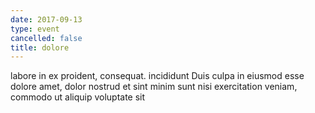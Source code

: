 ```yaml
---
date: 2017-09-13
type: event
cancelled: false
title: dolore
---
```

labore in ex proident, consequat. incididunt Duis culpa in eiusmod esse dolore amet, dolor nostrud et sint minim sunt nisi exercitation veniam, commodo ut aliquip voluptate sit